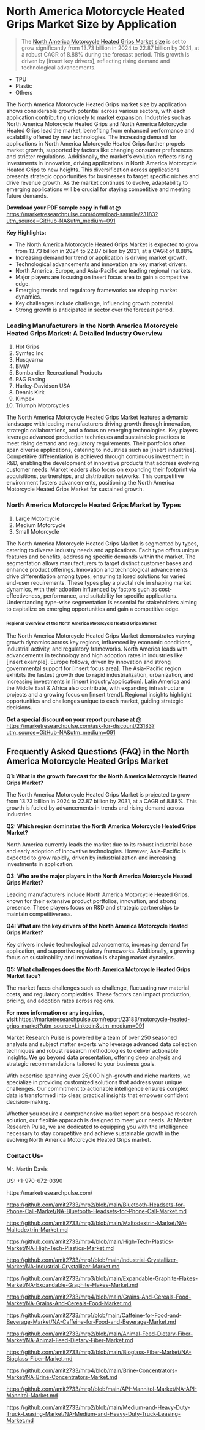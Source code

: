 <h1>North America Motorcycle Heated Grips Market&nbsp;Size by Application</h1><blockquote><p>The <a href="https://marketresearchpulse.com/download-sample/23183?utm_source=GitHub-NA&amp;utm_medium=091">North America Motorcycle Heated Grips Market size</a> is set to grow significantly from 13.73 billion in 2024 to 22.87 billion by 2031, at a robust CAGR of 8.88% during the forecast period. This growth is driven by [insert key drivers], reflecting rising demand and technological advancements.</p></blockquote><ul><li>TPU<li> Plastic<li> Others</li></ul><p>The North America Motorcycle Heated Grips market size by application shows considerable growth potential across various sectors, with each application contributing uniquely to market expansion. Industries such as North America Motorcycle Heated Grips and North America Motorcycle Heated Grips lead the market, benefiting from enhanced performance and scalability offered by new technologies. The increasing demand for applications in North America Motorcycle Heated Grips further propels market growth, supported by factors like changing consumer preferences and stricter regulations. Additionally, the market's evolution reflects rising investments in innovation, driving applications in North America Motorcycle Heated Grips to new heights. This diversification across applications presents strategic opportunities for businesses to target specific niches and drive revenue growth. As the market continues to evolve, adaptability to emerging applications will be crucial for staying competitive and meeting future demands.</p><p><strong>Download your PDF sample copy in full at @ </strong><a href="https://marketresearchpulse.com/download-sample/23183?utm_source=GitHub-NA&amp;utm_medium=091">https://marketresearchpulse.com/download-sample/23183?utm_source=GitHub-NA&amp;utm_medium=091</a></p><p><strong>Key Highlights: </strong></p><ul><li>The North America Motorcycle Heated Grips Market is expected to grow from 13.73 billion in 2024 to 22.87 billion by 2031, at a CAGR of 8.88%.</li><li>Increasing demand for trend or application is driving market growth.</li><li>Technological advancements and innovation are key market drivers.</li><li>North America, Europe, and Asia-Pacific are leading regional markets.</li><li>Major players are focusing on insert focus area to gain a competitive edge.</li><li>Emerging trends and regulatory frameworks are shaping market dynamics.</li><li>Key challenges include challenge, influencing growth potential.</li><li>Strong growth is anticipated in sector over the forecast period.</li></ul><h3>Leading Manufacturers in the North America Motorcycle Heated Grips Market: A Detailed Industry Overview</h3><ol><li>Hot Grips</li><li>Symtec Inc</li><li>Husqvarna</li><li>BMW</li><li>Bombardier Recreational Products</li><li>R&G Racing</li><li>Harley-Davidson USA</li><li>Dennis Kirk</li><li>Kimpex</li><li>Triumph Motorcycles</li></ol><div class="flex max-w-full flex-col flex-grow"><div class="min-h-8 text-message flex w-full flex-col items-end gap-2 whitespace-normal break-words [.text-message+&amp;]:mt-5" dir="auto" data-message-author-role="assistant" data-message-id="fd8432e4-4910-450d-b182-61b7bfb0a01f" data-message-model-slug="gpt-4o"><div class="flex w-full flex-col gap-1 empty:hidden first:pt-[3px]"><div class="markdown prose w-full break-words dark:prose-invert light"><p>The North America Motorcycle Heated Grips Market features a dynamic landscape with leading manufacturers driving growth through innovation, strategic collaborations, and a focus on emerging technologies. Key players leverage advanced production techniques and sustainable practices to meet rising demand and regulatory requirements. Their portfolios often span diverse applications, catering to industries such as [insert industries]. Competitive differentiation is achieved through continuous investment in R&amp;D, enabling the development of innovative products that address evolving customer needs. Market leaders also focus on expanding their footprint via acquisitions, partnerships, and distribution networks. This competitive environment fosters advancements, positioning the North America Motorcycle Heated Grips Market for sustained growth.</p></div></div></div></div><h3>North America Motorcycle Heated Grips Market by Types</h3><ol><li>Large Motorcycle<li> Medium Motorcycle<li> Small Motorcycle</li></ol><div class="flex max-w-full flex-col flex-grow"><div class="min-h-8 text-message flex w-full flex-col items-end gap-2 whitespace-normal break-words [.text-message+&amp;]:mt-5" dir="auto" data-message-author-role="assistant" data-message-id="084470be-0bb7-4664-bddf-5156b4f41249" data-message-model-slug="gpt-4o-mini"><div class="flex w-full flex-col gap-1 empty:hidden first:pt-[3px]"><div class="markdown prose w-full break-words dark:prose-invert light"><p>The North America Motorcycle Heated Grips Market is segmented by types, catering to diverse industry needs and applications. Each type offers unique features and benefits, addressing specific demands within the market. The segmentation allows manufacturers to target distinct customer bases and enhance product offerings. Innovation and technological advancements drive differentiation among types, ensuring tailored solutions for varied end-user requirements. These types play a pivotal role in shaping market dynamics, with their adoption influenced by factors such as cost-effectiveness, performance, and suitability for specific applications. Understanding type-wise segmentation is essential for stakeholders aiming to capitalize on emerging opportunities and gain a competitive edge.</p></div></div></div></div><h3><span style="font-size: 11px;">Regional Overview of the North America Motorcycle Heated Grips Market</span></h3><div class="flex max-w-full flex-col flex-grow"><div class="min-h-8 text-message flex w-full flex-col items-end gap-2 whitespace-normal break-words [.text-message+&amp;]:mt-5" dir="auto" data-message-author-role="assistant" data-message-id="e9038762-ce64-4e30-91c9-9bd413514231" data-message-model-slug="gpt-4o-mini"><div class="flex w-full flex-col gap-1 empty:hidden first:pt-[3px]"><div class="markdown prose w-full break-words dark:prose-invert light"><p>The North America Motorcycle Heated Grips Market demonstrates varying growth dynamics across key regions, influenced by economic conditions, industrial activity, and regulatory frameworks. North America leads with advancements in technology and high adoption rates in industries like [insert example]. Europe follows, driven by innovation and strong governmental support for [insert focus area]. The Asia-Pacific region exhibits the fastest growth due to rapid industrialization, urbanization, and increasing investments in [insert industry/application]. Latin America and the Middle East &amp; Africa also contribute, with expanding infrastructure projects and a growing focus on [insert trend]. Regional insights highlight opportunities and challenges unique to each market, guiding strategic decisions.</p></div></div></div></div><p><strong>Get a special discount on your report purchase at @ </strong><a href="https://marketresearchpulse.com/ask-for-discount/23183?utm_source=GitHub-NA&amp;utm_medium=091">https://marketresearchpulse.com/ask-for-discount/23183?utm_source=GitHub-NA&amp;utm_medium=091</a></p><h2>Frequently Asked Questions (FAQ) in the North America Motorcycle Heated Grips Market</h2><p><strong>Q1: What is the growth forecast for the North America Motorcycle Heated Grips Market?</strong></p><p>The North America Motorcycle Heated Grips Market is projected to grow from 13.73 billion in 2024 to 22.87 billion by 2031, at a CAGR of 8.88%. This growth is fueled by advancements in trends and rising demand across industries.</p><p><strong>Q2: Which region dominates the North America Motorcycle Heated Grips Market?</strong></p><p>North America currently leads the market due to its robust industrial base and early adoption of innovative technologies. However, Asia-Pacific is expected to grow rapidly, driven by industrialization and increasing investments in application.</p><p><strong>Q3: Who are the major players in the North America Motorcycle Heated Grips Market?</strong></p><p>Leading manufacturers include North America Motorcycle Heated Grips, known for their extensive product portfolios, innovation, and strong presence. These players focus on R&amp;D and strategic partnerships to maintain competitiveness.</p><p><strong>Q4: What are the key drivers of the North America Motorcycle Heated Grips Market?</strong></p><p>Key drivers include technological advancements, increasing demand for application, and supportive regulatory frameworks. Additionally, a growing focus on sustainability and innovation is shaping market dynamics.</p><p><strong>Q5: What challenges does the North America Motorcycle Heated Grips Market face?</strong></p><p>The market faces challenges such as challenge, fluctuating raw material costs, and regulatory complexities. These factors can impact production, pricing, and adoption rates across regions.</p><p><strong>For more information or any inquiries, visit&nbsp;</strong><a href="https://marketresearchpulse.com/report/23183/motorcycle-heated-grips-market?utm_source=Linkedin&utm_medium=091">https://marketresearchpulse.com/report/23183/motorcycle-heated-grips-market?utm_source=Linkedin&utm_medium=091</a></p><p>Market Research Pulse is powered by a team of over 250 seasoned analysts and subject matter experts who leverage advanced data collection techniques and robust research methodologies to deliver actionable insights. We go beyond data presentation, offering deep analysis and strategic recommendations tailored to your business goals.</p><p>With expertise spanning over 25,000 high-growth and niche markets, we specialize in providing customized solutions that address your unique challenges. Our commitment to actionable intelligence ensures complex data is transformed into clear, practical insights that empower confident decision-making.</p><p>Whether you require a comprehensive market report or a bespoke research solution, our flexible approach is designed to meet your needs. At Market Research Pulse, we are dedicated to equipping you with the intelligence necessary to stay competitive and achieve sustainable growth in the evolving North America Motorcycle Heated Grips market.</p><h3><strong>Contact Us-</strong></h3><p>Mr. Martin Davis</p><p>US: +1-970-672-0390</p><p>https://marketresearchpulse.com/</p><p><a href="https://github.com/amit2733/mrp2/blob/main/Bluetooth-Headsets-for-Phone-Call-Market/NA-Bluetooth-Headsets-for-Phone-Call-Market.md">https://github.com/amit2733/mrp2/blob/main/Bluetooth-Headsets-for-Phone-Call-Market/NA-Bluetooth-Headsets-for-Phone-Call-Market.md</a></p><p><a href="https://github.com/amit2733/mrp3/blob/main/Maltodextrin-Market/NA-Maltodextrin-Market.md">https://github.com/amit2733/mrp3/blob/main/Maltodextrin-Market/NA-Maltodextrin-Market.md</a></p><p><a href="https://github.com/amit2733/mrp4/blob/main/High-Tech-Plastics-Market/NA-High-Tech-Plastics-Market.md">https://github.com/amit2733/mrp4/blob/main/High-Tech-Plastics-Market/NA-High-Tech-Plastics-Market.md</a></p><p><a href="https://github.com/amit2733/mrp1/blob/main/Industrial-Crystallizer-Market/NA-Industrial-Crystallizer-Market.md">https://github.com/amit2733/mrp1/blob/main/Industrial-Crystallizer-Market/NA-Industrial-Crystallizer-Market.md</a></p><p><a href="https://github.com/amit2733/mrp3/blob/main/Expandable-Graphite-Flakes-Market/NA-Expandable-Graphite-Flakes-Market.md">https://github.com/amit2733/mrp3/blob/main/Expandable-Graphite-Flakes-Market/NA-Expandable-Graphite-Flakes-Market.md</a></p><p><a href="https://github.com/amit2733/mrp4/blob/main/Grains-And-Cereals-Food-Market/NA-Grains-And-Cereals-Food-Market.md">https://github.com/amit2733/mrp4/blob/main/Grains-And-Cereals-Food-Market/NA-Grains-And-Cereals-Food-Market.md</a></p><p><a href="https://github.com/amit2733/mrp1/blob/main/Caffeine-for-Food-and-Beverage-Market/NA-Caffeine-for-Food-and-Beverage-Market.md">https://github.com/amit2733/mrp1/blob/main/Caffeine-for-Food-and-Beverage-Market/NA-Caffeine-for-Food-and-Beverage-Market.md</a></p><p><a href="https://github.com/amit2733/mrp2/blob/main/Animal-Feed-Dietary-Fiber-Market/NA-Animal-Feed-Dietary-Fiber-Market.md">https://github.com/amit2733/mrp2/blob/main/Animal-Feed-Dietary-Fiber-Market/NA-Animal-Feed-Dietary-Fiber-Market.md</a></p><p><a href="https://github.com/amit2733/mrp3/blob/main/Bioglass-Fiber-Market/NA-Bioglass-Fiber-Market.md">https://github.com/amit2733/mrp3/blob/main/Bioglass-Fiber-Market/NA-Bioglass-Fiber-Market.md</a></p><p><a href="https://github.com/amit2733/mrp4/blob/main/Brine-Concentrators-Market/NA-Brine-Concentrators-Market.md">https://github.com/amit2733/mrp4/blob/main/Brine-Concentrators-Market/NA-Brine-Concentrators-Market.md</a></p><p><a href="https://github.com/amit2733/mrp1/blob/main/API-Mannitol-Market/NA-API-Mannitol-Market.md">https://github.com/amit2733/mrp1/blob/main/API-Mannitol-Market/NA-API-Mannitol-Market.md</a></p><p><a href="https://github.com/amit2733/mrp2/blob/main/Medium-and-Heavy-Duty-Truck-Leasing-Market/NA-Medium-and-Heavy-Duty-Truck-Leasing-Market.md">https://github.com/amit2733/mrp2/blob/main/Medium-and-Heavy-Duty-Truck-Leasing-Market/NA-Medium-and-Heavy-Duty-Truck-Leasing-Market.md</a></p>
